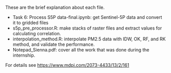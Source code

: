 These are the brief explanation about each file.
- Task 6: Process S5P data-final.ipynb: get Sentinel-5P data and convert it to gridded files
- s5p_pre_processor.R: make stacks of raster files and extract values for calculating correlation.
- interpolation_method.R: interpolate PM2.5 data with IDW, OK, RF, and RK method, and validate the performance.
- Notepad_Sienna.pdf: cover all the work that was done during the internship.


For details see https://www.mdpi.com/2073-4433/13/2/161
